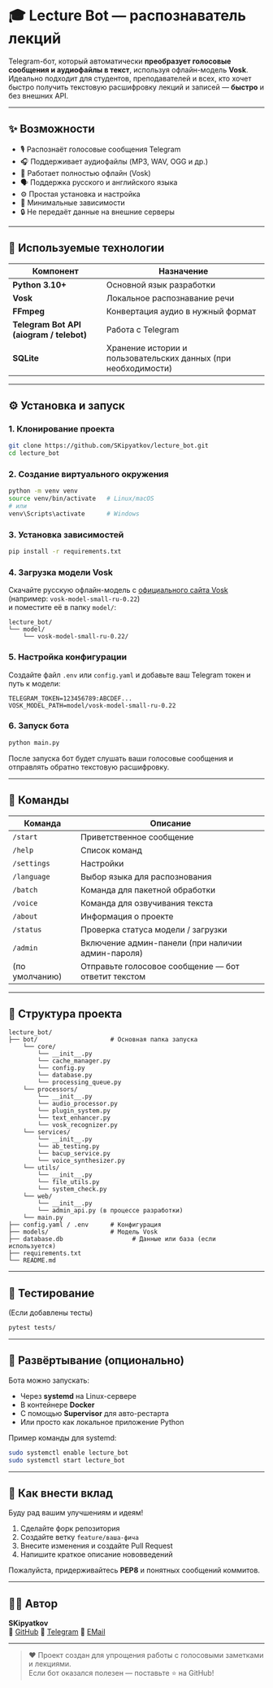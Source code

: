 # 🎓 Lecture Bot — распознаватель лекций

Telegram-бот, который автоматически **преобразует голосовые сообщения и аудиофайлы в текст**, используя офлайн-модель **Vosk**.  
Идеально подходит для студентов, преподавателей и всех, кто хочет быстро получить текстовую расшифровку лекций и записей — **быстро** и без внешних API.

---

## ✨ Возможности

- 🎙 Распознаёт голосовые сообщения Telegram  
- 🎧 Поддерживает аудиофайлы (MP3, WAV, OGG и др.)  
- 🧠 Работает полностью офлайн (Vosk)  
- 🗣 Поддержка русского и английского языка  
- ⚙️ Простая установка и настройка  
- 💾 Минимальные зависимости  
- 🔒 Не передаёт данные на внешние серверы  

---

## 🧩 Используемые технологии

| Компонент | Назначение |
|------------|------------|
| **Python 3.10+** | Основной язык разработки |
| **Vosk** | Локальное распознавание речи |
| **FFmpeg** | Конвертация аудио в нужный формат |
| **Telegram Bot API (aiogram / telebot)** | Работа с Telegram |
| **SQLite** | Хранение истории и пользовательских данных (при необходимости) |

---

## ⚙️ Установка и запуск

### 1. Клонирование проекта
```bash
git clone https://github.com/SKipyatkov/lecture_bot.git
cd lecture_bot
```

### 2. Создание виртуального окружения
```bash
python -m venv venv
source venv/bin/activate   # Linux/macOS
# или
venv\Scripts\activate      # Windows
```

### 3. Установка зависимостей
```bash
pip install -r requirements.txt
```

### 4. Загрузка модели Vosk
Скачайте русскую офлайн-модель с [официального сайта Vosk](https://alphacephei.com/vosk/models)  
(например: `vosk-model-small-ru-0.22`)  
и поместите её в папку `model/`:

```
lecture_bot/
└── model/
    └── vosk-model-small-ru-0.22/
```

### 5. Настройка конфигурации
Создайте файл `.env` или `config.yaml` и добавьте ваш Telegram токен и путь к модели:

```env
TELEGRAM_TOKEN=123456789:ABCDEF...
VOSK_MODEL_PATH=model/vosk-model-small-ru-0.22
```

### 6. Запуск бота
```bash
python main.py
```

После запуска бот будет слушать ваши голосовые сообщения и отправлять обратно текстовую расшифровку.

---

## 💬 Команды

| Команда | Описание |
|----------|-----------|
| `/start` | Приветственное сообщение |
| `/help` | Список команд |
| `/settings` | Настройки |
| `/language` | Выбор языка для распознования |
| `/batch` | Команда для пакетной обработки |
| `/voice` | Команда для озвучивания текста |
| `/about` | Информация о проекте |
| `/status` | Проверка статуса модели / загрузки |
| `/admin` | Включение админ-панели (при наличии админ-пароля) |
| (по умолчанию) | Отправьте голосовое сообщение — бот ответит текстом |

---

## 📁 Структура проекта

```
lecture_bot/
├── bot/                    # Основная папка запуска
    └── core/
        └── __init__.py
        └── cache_manager.py
        └── config.py
        └── database.py
        └── processing_queue.py
    └── processors/
        └── __init__.py
        └── audio_processor.py
        └── plugin_system.py
        └── text_enhancer.py
        └── vosk_recognizer.py
    └── services/
        └── __init__.py
        └── ab_testing.py
        └── bacup_service.py
        └── voice_synthesizer.py
    └── utils/
        └── __init__.py
        └── file_utils.py
        └── system_check.py
    └── web/
        └── __init__.py
        └── admin_api.py (в процессе разработки)
    └── main.py               
├── config.yaml / .env      # Конфигурация
├── models/                 # Модель Vosk
├── database.db                   # Данные или база (если используется)
├── requirements.txt
└── README.md
```

---

## 🧪 Тестирование

(Если добавлены тесты)
```bash
pytest tests/
```

---

## 🚀 Развёртывание (опционально)

Бота можно запускать:
- Через **systemd** на Linux-сервере  
- В контейнере **Docker**  
- С помощью **Supervisor** для авто-рестарта  
- Или просто как локальное приложение Python

Пример команды для systemd:
```bash
sudo systemctl enable lecture_bot
sudo systemctl start lecture_bot
```

---

## 🤝 Как внести вклад

Буду рад вашим улучшениям и идеям!  

1. Сделайте форк репозитория  
2. Создайте ветку `feature/ваша-фича`  
3. Внесите изменения и создайте Pull Request  
4. Напишите краткое описание нововведений  

Пожалуйста, придерживайтесь **PEP8** и понятных сообщений коммитов.

---

## 👨‍💻 Автор

**SKipyatkov**  
🔗 [GitHub](https://github.com/SKipyatkov)
🔗 [Telegram](@kipyatoook)
🔗 [EMail](skipyatkov1608@gmail.com)

---

> ❤️ Проект создан для упрощения работы с голосовыми заметками и лекциями.  
> Если бот оказался полезен — поставьте ⭐ на GitHub!
